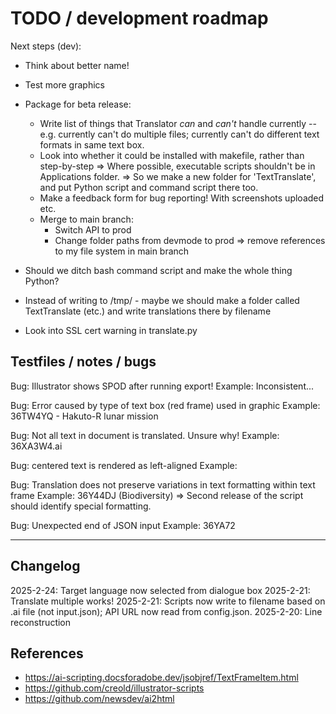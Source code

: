 # TODO / development roadmap

Next steps (dev):
* Think about better name!
* Test more graphics

* Package for beta release:
    * Write list of things that Translator *can* and *can't* handle currently -- e.g. currently can't do multiple files; currently can't do different text formats in same text box.
    * Look into whether it could be installed with makefile, rather than step-by-step
        => Where possible, executable scripts shouldn't be in Applications folder.
        => So we make a new folder for 'TextTranslate', and put Python script and command script there too.
    * Make a feedback form for bug reporting! With screenshots uploaded etc.
    * Merge to main branch:
        * Switch API to prod
        * Change folder paths from devmode to prod => remove references to my file system in main branch

* Should we ditch bash command script and make the whole thing Python?
* Instead of writing to /tmp/ - maybe we should make a folder called TextTranslate (etc.) and write translations there by filename
* Look into SSL cert warning in translate.py

## Testfiles / notes / bugs
Bug: Illustrator shows SPOD after running export!
Example: Inconsistent...

Bug: Error caused by type of text box (red frame) used in graphic
Example: 36TW4YQ - Hakuto-R lunar mission

Bug: Not all text in document is translated. Unsure why!
Example: 36XA3W4.ai

Bug: centered text is rendered as left-aligned
Example:

Bug: Translation does not preserve variations in text formatting within text frame
Example: 36Y44DJ (Biodiversity)
=> Second release of the script should identify special formatting.

Bug: Unexpected end of JSON input
Example: 36YA72

---
## Changelog
2025-2-24: Target language now selected from dialogue box
2025-2-21: Translate multiple works!
2025-2-21: Scripts now write to filename based on .ai file (not input.json); API URL now read from config.json.
2025-2-20: Line reconstruction

## References
* https://ai-scripting.docsforadobe.dev/jsobjref/TextFrameItem.html
* https://github.com/creold/illustrator-scripts
* https://github.com/newsdev/ai2html